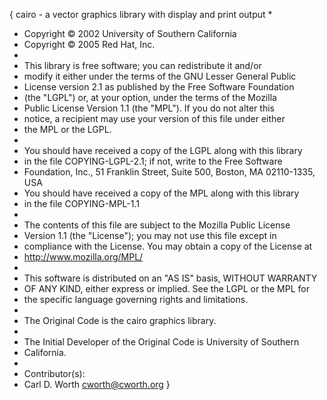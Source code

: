 
{ cairo - a vector graphics library with display and print output
 *
 * Copyright © 2002 University of Southern California
 * Copyright © 2005 Red Hat, Inc.
 *
 * This library is free software; you can redistribute it and/or
 * modify it either under the terms of the GNU Lesser General Public
 * License version 2.1 as published by the Free Software Foundation
 * (the "LGPL") or, at your option, under the terms of the Mozilla
 * Public License Version 1.1 (the "MPL"). If you do not alter this
 * notice, a recipient may use your version of this file under either
 * the MPL or the LGPL.
 *
 * You should have received a copy of the LGPL along with this library
 * in the file COPYING-LGPL-2.1; if not, write to the Free Software
 * Foundation, Inc., 51 Franklin Street, Suite 500, Boston, MA 02110-1335, USA
 * You should have received a copy of the MPL along with this library
 * in the file COPYING-MPL-1.1
 *
 * The contents of this file are subject to the Mozilla Public License
 * Version 1.1 (the "License"); you may not use this file except in
 * compliance with the License. You may obtain a copy of the License at
 * http://www.mozilla.org/MPL/
 *
 * This software is distributed on an "AS IS" basis, WITHOUT WARRANTY
 * OF ANY KIND, either express or implied. See the LGPL or the MPL for
 * the specific language governing rights and limitations.
 *
 * The Original Code is the cairo graphics library.
 *
 * The Initial Developer of the Original Code is University of Southern
 * California.
 *
 * Contributor(s):
 *  Carl D. Worth <cworth@cworth.org>
  }   
